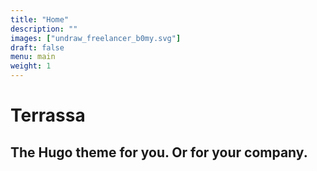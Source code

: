 ```yaml
---
title: "Home"
description: ""
images: ["undraw_freelancer_b0my.svg"]
draft: false
menu: main
weight: 1
---
```


# Terrassa
## The Hugo theme for you. Or for your company.